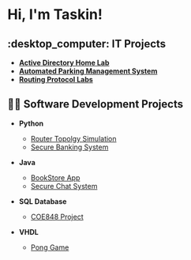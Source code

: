 <h1>Hi, I'm Taskin! </h1>

<h2> :desktop_computer: IT Projects </h2>

- <b>[Active Directory Home Lab](https://github.com/navidr08-hub/ad_ds-home-lab/tree/main)</b>
- <b>[Automated Parking Management System](https://github.com/Automated-Parking-Management-System/aa05-documentation)</b>
- <b>[Routing Protocol Labs](https://github.com/navidr08-hub/linux-topology)</b>

<h2>👨‍💻 Software Development Projects </h2>

- <b>Python</b>
  - [Router Topolgy Simulation](https://github.com/navidr08-hub/coe865-route-controller)
  - [Secure Banking System](https://github.com/navidr08-hub/coe817-secure-banking-system)

- <b>Java</b>
  - [BookStore App](https://github.com/navidr08-hub/bookstore-app)
  - [Secure Chat System](https://github.com/navidr08-hub/coe817-secure-chat-system)
 
- <b>SQL Database</b>
  - [COE848 Project](https://github.com/navidr08-hub/coe848-database-project)
 
- <b>VHDL</b>
  - [Pong Game](https://github.com/navidr08-hub/pong-game)

